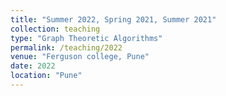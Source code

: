 ```yaml
---
title: "Summer 2022, Spring 2021, Summer 2021"
collection: teaching
type: "Graph Theoretic Algorithms"
permalink: /teaching/2022
venue: "Ferguson college, Pune"
date: 2022
location: "Pune"
---
```


